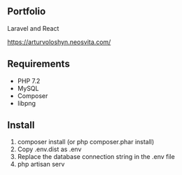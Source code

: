 ## Portfolio

Laravel and React

https://arturvoloshyn.neosvita.com/

## Requirements
- PHP 7.2
- MySQL
- Composer
- libpng

## Install
1. composer install (or php composer.phar install)
1. Copy .env.dist as .env
2. Replace the database connection string in the .env file
3. php artisan serv
